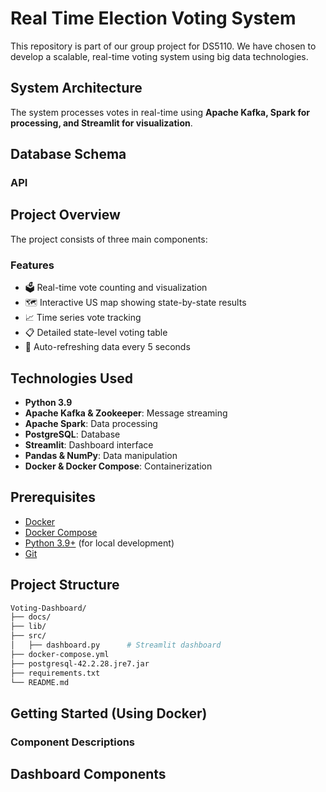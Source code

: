 # Real Time Election Voting System
This repository is part of our group project for DS5110. We have chosen to develop a scalable, real-time voting system using big data technologies.

## System Architecture

 The system processes votes in real-time using **Apache Kafka, Spark for processing, and Streamlit for visualization**.

## Database Schema

### API

## Project Overview

The project consists of three main components:

### Features
- 🗳️ Real-time vote counting and visualization
- 🗺️ Interactive US map showing state-by-state results
- 📈 Time series vote tracking
- 📋 Detailed state-level voting table
- 🔄 Auto-refreshing data every 5 seconds

## Technologies Used

- **Python 3.9**
- **Apache Kafka & Zookeeper**: Message streaming
- **Apache Spark**: Data processing
- **PostgreSQL**: Database
- **Streamlit**: Dashboard interface
- **Pandas & NumPy**: Data manipulation
- **Docker & Docker Compose**: Containerization

## Prerequisites

- [Docker](https://www.docker.com/get-started)
- [Docker Compose](https://docs.docker.com/compose/install/)
- [Python 3.9+](https://www.python.org/downloads/) (for local development)
- [Git](https://git-scm.com/downloads)

## Project Structure
```bash
Voting-Dashboard/
├── docs/
├── lib/
├── src/
│   ├── dashboard.py      # Streamlit dashboard
├── docker-compose.yml
├── postgresql-42.2.28.jre7.jar
├── requirements.txt
└── README.md
```
## Getting Started (Using Docker)


### Component Descriptions



## Dashboard Components
